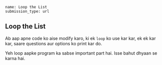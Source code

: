 ```ngMeta
name: Loop the List
submission_type: url
```

## Loop the List
Ab aap apne code ko aise modify karo, ki ek `loop` ko use kar kar, ek ek kar kar, saare questions aur options ko print kar do.

Yeh loop aapke program ka sabse important part hai. Isse bahut dhyaan se karna hai.